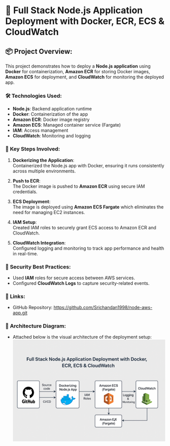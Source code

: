 # 🚀 Full Stack Node.js Application Deployment with Docker, ECR, ECS & CloudWatch

## 📦 **Project Overview:**
This project demonstrates how to deploy a **Node.js application** using **Docker** for containerization, **Amazon ECR** for storing Docker images, **Amazon ECS** for deployment, and **CloudWatch** for monitoring the deployed app.

### 🛠️ **Technologies Used:**
- **Node.js**: Backend application runtime
- **Docker**: Containerization of the app
- **Amazon ECR**: Docker image registry
- **Amazon ECS**: Managed container service (Fargate)
- **IAM**: Access management
- **CloudWatch**: Monitoring and logging

### 🔄 **Key Steps Involved:**
1. **Dockerizing the Application**:  
   Containerized the Node.js app with Docker, ensuring it runs consistently across multiple environments.

2. **Push to ECR**:  
   The Docker image is pushed to **Amazon ECR** using secure IAM credentials.

3. **ECS Deployment**:  
   The image is deployed using **Amazon ECS Fargate** which eliminates the need for managing EC2 instances.

4. **IAM Setup**:  
   Created IAM roles to securely grant ECS access to Amazon ECR and CloudWatch.

5. **CloudWatch Integration**:  
   Configured logging and monitoring to track app performance and health in real-time.

### 🔐 **Security Best Practices:**
- Used **IAM** roles for secure access between AWS services.
- Configured **CloudWatch Logs** to capture security-related events.

### 🔗 **Links:**
- GitHub Repository: https://github.com/Srichandan1998/node-aws-app.git

### 📸 **Architecture Diagram:**
- Attached below is the visual architecture of the deployment setup:
  ![Architecture Diagram](architecture.png)
